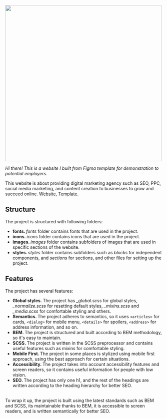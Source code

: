 <img src="https://www.spinutech.com/Content/cms/images/blog/Benefits-of-a-Digital-Marketing-Agency.jpg" width="500" />
<br />

<i>Hi there! This is a website I built from Figma template for demonstration to potential employers.</i> 

This website is about providing digital marketing agency such as SEO, PPC, social media marketing, and content creation to businesses to grow and succeed online. <a href="https://yusuf-youth.github.io/Positivus/" target="_blank">Website</a>, <a href="https://www.figma.com/design/rYuygYWV3mQRhBIidLdHPT/Positivus?node-id=25-145&p=f&t=EPz27KiT88ynDBX5-0" target="_blank">Template</a>. <br />

<h2>Structure</h2>
The project is structured with following folders: 
<ul>
  <li>
    <b>fonts. </b><i>fonts</i> folder contains fonts that are used in the project.
  </li>
  <li>
    <b>icons. </b><i>icons</i> folder contains icons that are used in the project.
  </li>
  <li>
    <b>images. </b><i>images</i> folder contains subfolders of images that are used in specific sections of the website.
  </li>
  <li>
    <b>styles. </b> <i>styles</i> folder contains subfolders such as <i>blocks</i> for independent components, and <i>sections</i> for sections, and other files for setting up the project.
  </li>
</ul>

<h2>Features</h2>
The project has several features: 
<ul>
  <li>
    <b>Global styles. </b>The project has <i>_global.scss</i> for global styles, <i>_normalize.scss</i> for resetting default styles, <i>_mixins.scss</i> and <i>_media.scss</i> for comfortable styling and others.
  </li>
  
  <li>
    <b>Semantics. </b>The project adheres to semantics, so it uses <code>&lt;articles&gt;</code> for cards, <code>&lt;dialog&gt;</code> for mobile menu, <code>&lt;details&gt;</code> for spoilers, <code>&lt;address&gt;</code> for address information, and so on.
  </li>
  
  <li>
    <b>BEM. </b>The project is structured and built according to BEM methodology, so it's easy to maintain. 
  </li>
  
  <li>
    <b>SCSS. </b>The project is written in the SCSS preprocessor and contains useful features such as mixins for comfortable styling.
  </li>

  <li>
    <b>Mobile First. </b>The project in some places is stylized using mobile first approach, using the best approach for certain situations.
  </li>
  
  <li>
    <b>Accessibility. </b>The project takes into account accessibility features and screen readers, so it contains useful information for people with low vision.
  </li>
  
  <li>
    <b>SEO. </b>The project has only one h1, and the rest of the headings are written according to the heading hierarchy for better SEO.
  </li>
  
</ul>
<br />
To wrap it up, the project is built using the latest standards such as BEM and SCSS, its maintainable thanks to BEM, it is accessible to screen readers, and is written semantically for better SEO.
